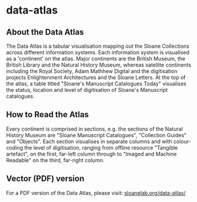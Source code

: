 # data-atlas

## About the Data Atlas

The Data Atlas is a tabular visualisation mapping out the Sloane Collections across different information systems. Each information system is visualised as a 'continent' on the atlas. Major continents are the British Museum, the British Library and the Natural History Museum, whereas satellite continents including the Royal Society, Adam Mathhew Digital and the digitisation projects Enlightenment Architectures and the Sloane Letters. At the top of the atlas, a table titled "Sloane's Manuscript Catalogues Today" visualises the status, location and level of digitisation of Sloane's Manuscript catalogues.

## How to Read the Atlas

Every continent is comprised in sections, e.g. the sections of the Natural History Museum are "Sloane Manuscript Catalogues", "Collection Guides" and "Objects". Each section visualises in separate columns and with colour-coding the level of digitisation, ranging from offline resource "Tangible artefact", on the first, far-left column through to "Imaged  and Machine Readable" on the third, far-right column.

## Vector (PDF) version

For a PDF version of the Data Atlas, please visit: [sloanelab.org/data-atlas/](https://sloanelab.org/data-atlas/)
